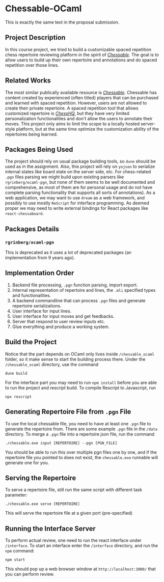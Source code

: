 # Chessable-OCaml

This is exactly the same text in the proposal submission.

## Project Description

In this course project, we tried to build a customizable spaced repetition chess repertoire reviewing platform in the spirit of [_Chessable_](https://www.chessable.com/). The goal is to allow users to build up their own repertoire and annotations and do spaced repetition over those lines.

## Related Works

The most similar publically available resource is [_Chessable_](https://www.chessable.com/). Chessable has content created by experienced (often titled) players that can be purchased and learned with spaced repetition. However, users are not allowed to create their private repertoire. A spaced repetition tool that allows customized repertoire is [_ChessHQ_](https://chesshq.com/), but they have very limited personalization functionalities and don't allow the users to annotate their moves. This project only aims to limit the scope to a locally hosted server-style platform, but at the same time optimize the customization ability of the repertoires being learned.

## Packages Being Used

The project should rely on usual package building tools, so `dune` should be used as in the assignment. Also, this project will rely on `yojson` to serialize internal states like board state on the server side, etc. For chess-related `.pgn` files parsing we might build upon existing parsers like `rgrinberg/ocaml-pgn`, but none of them seems to be well documented and comprehensive, as most of them are for personal usage and do not have complete parsing functionality that supports all sorts of annotations). As a web application, we may want to use `dream` as a web framework, and possibly to use mostly `ReScript` for interface programming. As deemed proper we may need to write external bindings for React packages like `react-chessaboard`.


## Packages Details

### `rgrinberg/ocaml-pgn`

This is deprecated as it uses a lot of deprecated packages (an implementation from 9 years ago).

## Implementation Order

1. Backend file processing, `.pgn` function parsing, import export.
2. Internal representation of repertoire and lines, the `.mli` specified types and functionalities.
3. A backend commandline that can process `.pgn` files and generate repertoire serializations.
4. User interface for input lines.
5. User interface for input moves and get feedbacks.
6. Server that respond to user review inputs etc.
7. Glue everything and produce a working system.


## Build the Project

Notice that the part depends on OCaml only lives inside `/chessable_ocaml` folder, so it make sense to start the building process there. Under the `/chessable_ocaml` directory, use the command
```shellscript
dune build
```

For the interface part you may need to run `npm install` before you are able to run the project and rescript build.  To compile Rescript to Javascript, run

```shellscript
npx rescript
```


## Generating Repertoire File from `.pgn` File

To use the local chessable file, you need to have at least one `.pgn` file to generate the repertoire from. There are some example `.pgn` file in the `/data` directory. To merge a `.pgn` file into a repertoire json file, run the command

```shellscript
./chessable.exe input [REPERTOIRE] --pgn [PGN_FILE]
```

You should be able to run this over multiple pgn files one by one, and if the repertoire file you pointed to does not exist, the `chessable.exe` runnable will generate one for you.


## Serving the Repertoire

To serve a repertoire file, still run the same script with different task parameter:

```shellscript
./chessable.exe serve [REPERTOIRE]
```

This will serve the repertoire file at a given port (pre-specified)

## Running the Interface Server

To perform actual review, one need to run the react interface under `/interface`. To start an interface enter the `/interface` directory, and run the `npm` command:

```shellscript
npm start
```

This should pop up a web browser window at `http://localhost:3000/` that you can perform review.
